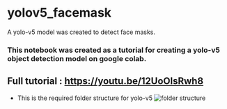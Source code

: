 # yolov5_facemask
A yolo-v5 model was created to detect face masks.

### This notebook was created as a tutorial for creating a yolo-v5 object detection model on google colab.

## Full tutorial : https://youtu.be/12UoOlsRwh8


- This is the required folder structure for yolo-v5
![folder structure](https://user-images.githubusercontent.com/50037927/138553228-201da3c7-dac7-42cd-995f-3e4bf1a80d26.png)
